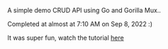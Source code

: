 A simple demo CRUD API using Go and Gorilla Mux..

Completed at almost at 7:10 AM on Sep 8, 2022 :)

It was super fun, watch the tutorial [here](https://youtu.be/HmiybuiEZI4)
